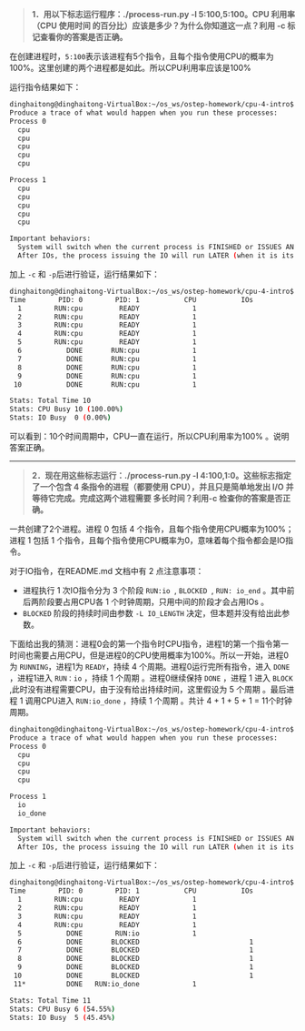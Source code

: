 > **1．用以下标志运行程序：./process-run.py -l 5:100,5:100。CPU 利用率（CPU 使用时间 的百分比）应该是多少？为什么你知道这一点？利用 -c 标记查看你的答案是否正确。**

在创建进程时，`5:100`表示该进程有5个指令，且每个指令使用CPU的概率为100%。这里创建的两个进程都是如此。所以CPU利用率应该是100%

运行指令结果如下：

```bash
dinghaitong@dinghaitong-VirtualBox:~/os_ws/ostep-homework/cpu-4-intro$ ./process-run.py -l 5:100,5:100
Produce a trace of what would happen when you run these processes:
Process 0
  cpu
  cpu
  cpu
  cpu
  cpu

Process 1
  cpu
  cpu
  cpu
  cpu
  cpu

Important behaviors:
  System will switch when the current process is FINISHED or ISSUES AN IO
  After IOs, the process issuing the IO will run LATER (when it is its turn)

```

加上 `-c` 和 `-p`后进行验证，运行结果如下：

```bash
dinghaitong@dinghaitong-VirtualBox:~/os_ws/ostep-homework/cpu-4-intro$ ./process-run.py -l 5:100,5:100 -c -p
Time        PID: 0        PID: 1           CPU           IOs
  1        RUN:cpu         READY             1  
  2        RUN:cpu         READY             1  
  3        RUN:cpu         READY             1  
  4        RUN:cpu         READY             1  
  5        RUN:cpu         READY             1  
  6           DONE       RUN:cpu             1  
  7           DONE       RUN:cpu             1  
  8           DONE       RUN:cpu             1  
  9           DONE       RUN:cpu             1  
 10           DONE       RUN:cpu             1  

Stats: Total Time 10
Stats: CPU Busy 10 (100.00%)
Stats: IO Busy  0 (0.00%)
```

可以看到：10个时间周期中，CPU一直在运行，所以CPU利用率为100% 。说明答案正确。

---

> **2．现在用这些标志运行：./process-run.py -l 4:100,1:0。这些标志指定了一个包含 4 条指令的进程（都要使用 CPU），并且只是简单地发出 I/O 并等待它完成。完成这两个进程需要 多长时间？利用-c 检查你的答案是否正确。**

一共创建了2个进程。进程 0 包括 4 个指令，且每个指令使用CPU概率为100%；进程 1 包括 1 个指令，且每个指令使用CPU概率为0，意味着每个指令都会是IO指令。

对于IO指令，在README.md 文档中有 2 点注意事项：

* 进程执行 1 次IO指令分为 3 个阶段 `RUN:io `, `BLOCKED `, `RUN: io_end` 。其中前后两阶段要占用CPU各 1 个时钟周期，只用中间的阶段才会占用IOs 。
* `BLOCKED` 阶段的持续时间由参数 `-L IO_LENGTH` 决定，但本题并没有给出此参数。

下面给出我的猜测：进程0会的第一个指令时CPU指令，进程1的第一个指令第一时间也需要占用CPU，但是进程0的CPU使用概率为100%。所以一开始，进程0为 `RUNNING`，进程1为 `READY`，持续 4 个周期。进程0运行完所有指令，进入 `DONE` ，进程1进入 `RUN：io` ，持续 1 个周期 。进程0继续保持 `DONE` ，进程 1 进入 `BLOCK` ,此时没有进程需要CPU，由于没有给出持续时间，这里假设为 5 个周期 。最后进程 1 调用CPU进入 `RUN:io_done` ，持续 1 个周期 。共计 4 + 1 + 5 + 1 = 11个时钟周期。

```bash
dinghaitong@dinghaitong-VirtualBox:~/os_ws/ostep-homework/cpu-4-intro$ ./process-run.py -l 4:100,1:0
Produce a trace of what would happen when you run these processes:
Process 0
  cpu
  cpu
  cpu
  cpu

Process 1
  io
  io_done

Important behaviors:
  System will switch when the current process is FINISHED or ISSUES AN IO
  After IOs, the process issuing the IO will run LATER (when it is its turn)
```

加上 `-c` 和 `-p`后进行验证，运行结果如下：

```bash
dinghaitong@dinghaitong-VirtualBox:~/os_ws/ostep-homework/cpu-4-intro$ ./process-run.py -l 4:100,1:0 -c -p
Time        PID: 0        PID: 1           CPU           IOs
  1        RUN:cpu         READY             1
  2        RUN:cpu         READY             1
  3        RUN:cpu         READY             1
  4        RUN:cpu         READY             1
  5           DONE        RUN:io             1
  6           DONE       BLOCKED                           1
  7           DONE       BLOCKED                           1
  8           DONE       BLOCKED                           1
  9           DONE       BLOCKED                           1
 10           DONE       BLOCKED                           1
 11*          DONE   RUN:io_done             1

Stats: Total Time 11
Stats: CPU Busy 6 (54.55%)
Stats: IO Busy  5 (45.45%)
```
